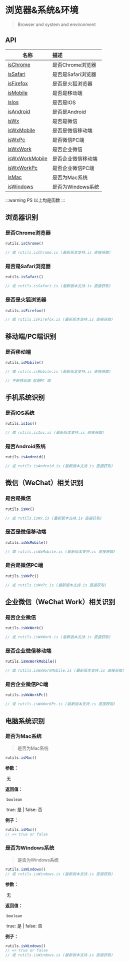 # 浏览器&系统&环境

> Browser and system and environment

## API

| 名称                                                       | 描述                              |
| ---------------------------------------------------------- | :-------------------------------- |
| <a href="#ischrome">isChrome</a>                   | 是否Chrome浏览器          |
| <a href="#issafari">isSafari </a>                   | 是否是Safari浏览器              |
| <a href="#isfirefox">isFirefox</a>                   | 是否是火狐浏览器         |
| <a href="#ismobile">isMobile</a>            | 是否是移动端     |
| <a href="#isios">isIos</a>                   | 是否是IOS        |
| <a href="#isandroid">isAndroid</a>           | 是否是Android            |
| <a href="#iswx">isWx</a>                     | 是否是微信 |
| <a href="#iswxmobile">isWxMobile</a>           | 是否是微信移动端         |
| <a href="#iswxpc">isWxPc</a>         | 是否微信PC端          |
| <a href="#iswxwork">isWxWork</a> | 是否企业微信       |
| <a href="#iswxworkmobile">isWxWorkMobile </a>      | 是否企业微信移动端       |
| <a href="#iswxworkpc">isWxWorkPc </a>      | 是否企业微信PC端       |
| <a href="#ismac">isMac</a>                   | 是否为Mac系统 |
| <a href="#iswindows">isWindows</a>           | 是否为Windows系统 |

:::warning PS
以上均是函数
:::

## 浏览器识别

### 是否Chrome浏览器
```js
rutils.isChrome()

// 或 rutils.isChrome.is (最新版本支持.is 直接获取)
```

### 是否是Safari浏览器
```js
rutils.isSafari()

// 或 rutils.isSafari.is (最新版本支持.is 直接获取)
```

### 是否是火狐浏览器
```js
rutils.isFirefox()

// 或 rutils.isFirefox.is (最新版本支持.is 直接获取)
```

## 移动端/PC端识别

### 是否移动端
```js
rutils.isMobile()

// 或 rutils.isMobile.is (最新版本支持.is 直接获取)

// 不是移动端 就是PC 端
```

## 手机系统识别

### 是否IOS系统
```js
rutils.isIos()

// 或 rutils.isIos.is (最新版本支持.is 直接获取)

```

### 是否Android系统
```js
rutils.isAndroid()

// 或 rutils.isAndroid.is (最新版本支持.is 直接获取)

```

## 微信（WeChat）相关识别

### 是否是微信

```js
rutils.isWx()

// 或 rutils.isWx.is (最新版本支持.is 直接获取)
```

### 是否是微信移动端

```js
rutils.isWxMobile()

// 或 rutils.isWxMobile.is (最新版本支持.is 直接获取)
```

### 是否是微信PC端

```js
rutils.isWxPc()

// 或 rutils.isWxPc.is (最新版本支持.is 直接获取)
```

## 企业微信（WeChat Work）相关识别

### 是否企业微信

```js
rutils.isWxWork()

// 或 rutils.isWxWork.is (最新版本支持.is 直接获取)
```

### 是否企业微信移动端

```js
rutils.isWxWorkMobile()

// 或 rutils.isWxWorkMobile.is (最新版本支持.is 直接获取)
```

### 是否企业微信PC端

```js
rutils.isWxWorkPc()

// 或 rutils.isWxWorkPc.is (最新版本支持.is 直接获取)
```
## 电脑系统识别

### 是否为Mac系统

> 是否为Mac系统

```javascript
rutils.isMac()
```

**参数：**

​ 无

**返回值：**

​ `boolean`

​ true: 是 | false: 否

**例子：**

```javascript
rutils.isMac()
// => true or false
```

### 是否为Windows系统

> 是否为Windows系统

```javascript
rutils.isWindows()
// 或 rutils.isWindows.is (最新版本支持.is 直接获取)
```

**参数：**

​ 无

**返回值：**

​ `boolean`

​ true: 是 | false: 否

**例子：**

```javascript
rutils.isWindows()
// => true or false
// 或 rutils.isWindows.is (最新版本支持.is 直接获取)
```
